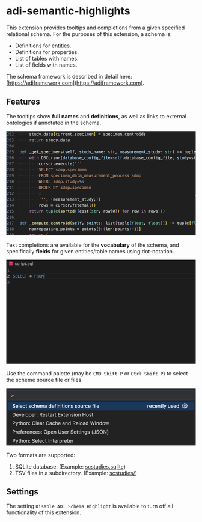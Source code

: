 # adi-semantic-highlights

This extension provides tooltips and completions from a given specified relational schema. For the purposes of this extension, a schema is:
- Definitions for entities.
- Definitions for properties.
- List of tables with names.
- List of fields with names.

The schema framework is described in detail here: [https://adiframework.com](https://adiframework.com).

## Features

The tooltips show **full names** and **definitions**, as well as links to external ontologies if annotated in the schema.

![hovering](doc/hovers.gif)

Text completions are available for the **vocabulary** of the schema, and specifically **fields** for given entities/table names using dot-notation.

![completion](doc/completion.gif)

Use the command palette (may be `CMD Shift P` or `Ctrl Shift P`) to select the scheme source file or files.

![selectschema](doc/select_schema.gif)

Two formats are supported:
1. SQLite database. (Example: [scstudies.sqlite](https://github.com/nadeemlab/adi-semantic-highlights/raw/refs/heads/main/scstudies.sqlite))
2. TSV files in a subdirectory. (Example: [scstudies/](https://github.com/nadeemlab/adi-semantic-highlights/tree/main/scstudies))

## Settings

The setting `Disable ADI Schema Highlight` is available to turn off all functionality of this extension.


